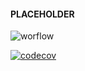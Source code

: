 #### PLACEHOLDER


![worflow](https://github.com/Savaed/gaia/actions/workflows/checks.yaml/badge.svg)

[![codecov](https://codecov.io/gh/Savaed/gaia/branch/main/graph/badge.svg?token=D482CSZ7MJ)](https://codecov.io/gh/Savaed/gaia)

